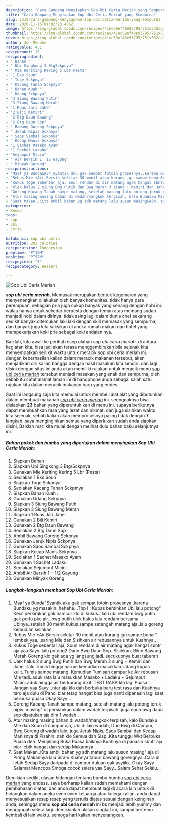 ```yaml
---
description: "Cara Gampang Menyiapkan Sop Ubi Ceria Meriah yang Sempurna"
title: "Cara Gampang Menyiapkan Sop Ubi Ceria Meriah yang Sempurna"
slug: 2319-cara-gampang-menyiapkan-sop-ubi-ceria-meriah-yang-sempurna
date: 2020-11-15T01:02:23.486Z
image: https://img-global.cpcdn.com/recipes/41ec39ef48e93795/751x532cq70/sop-ubi-ceria-meriah-foto-resep-utama.jpg
thumbnail: https://img-global.cpcdn.com/recipes/41ec39ef48e93795/751x532cq70/sop-ubi-ceria-meriah-foto-resep-utama.jpg
cover: https://img-global.cpcdn.com/recipes/41ec39ef48e93795/751x532cq70/sop-ubi-ceria-meriah-foto-resep-utama.jpg
author: Jon Mendez
ratingvalue: 4.1
reviewcount: 15
recipeingredient:
- " Bahan "
- " Ubi Singkong 3 BtgSckpnya"
- " Mie Keriting Kering 5 Lbr Pesta"
- "1 Bks Soun"
- " Toge Sckpnya"
- " Kacang Tanah Sckpmya"
- " Bahan Kuah "
- " Udang Sckpnya"
- "3 Siung Bawang Putih"
- "3 Siung Bawang Merah"
- "1 Ruas Jari Jahe"
- "2 Biji Kemiri"
- "2 Btg Daun Bawang"
- "2 Btg Daun Sop"
- " Bawang Goreng Sckpnya"
- " Jeruk Nipis Sckpnya"
- " Saos Sambal Sckpnya"
- " Kecap Manis Sckpnya"
- "1 Sachet Masako Ayam"
- "1 Sachet Ladaku"
- "Sejumput Micin"
- " Air Bersih 1  12 Gayung"
- " Minyak Goreng"
recipeinstructions:
- "Maaf ya Bunda&#34;Syantik aku gak sempat fotoin prosesnya..karena Bundaku yg masakin..hehehe...Thp I : Kupas bersihkan Ubi lalu potong&#34; Kecil perkirakan gak hamcur klo di kukus...lalu ubi rendam bwg putih gak perlu pke air...bwg putih ulek halus lalu rendam bersama Ubinya..setelah 30 menit kukus sampe setengah matang aja..lalu goreng kemudian sisihkan"
- "Rebus Mie +Air Bersih sekitar 30 menit atau kurang jgn sampe benar&#34; lembek yaa...saring Mie dan Sisihkan air rebusannya untuk Kuahnya.."
- "Kukus Toge sebentar aja, Soun rendam di air matang agak hangat sbntr aja yaa Sayy..lalu potong2 Daun Bwg Daun Sop..Sisihkan..Bikin Bawang Merah Goreng klo gak ada yg langsung jadi..secukupnya buat taburan"
- "Ulek halus 2 siung Bwg Putih dan Bwg Merah 3 siung + Kemiri dan Jahe...lalu Tumis hingga harum kemudian masukkan Udang kupas kulit..Tumis sampe matang, Kemudian Tumisan campur ke Air rebusan Mie tadi..aduk rata lalu masukkan Masako + Ladaku + Sejumput Micin..aduk hingga air berkurang dikit..TEST RASA klo lagi Puasa Jangan yaa Sayy...ntar aja klo dah berbuka baru test rasa dan Kuahnya taro aja dulu di Panci biar tetap hangat bisa juga nanti dipanasin lagi saat berbuka puasa Okay Sayy..."
- "Goreng Kacang Tanah sampe matang, setelah matang lalu potong jeruk nipis..masing&#34; di persiapkan dalam wadah terpisah..juga daun bwg daun sop disatukan aja dlm 1 wadah.."
- "Atur masing masing bahan di wadah/mangkok terpisah, kalo Bundaku Mie dan Soun di campur aja, Ubi di lain wadah, Duo Bwg di Campur, Bwg Goreng di wadah lain, juga Jeruk Nipis, Saos Sambal dan Kecap Manisnya di Pisahin..nah klo Semua dah Siap..Kita tunggu Wkt Berbuka Puasa deh..Menjelang Buka Puasa baiknya Kuahnya di panasin sbntr aja biar lebih hangat dan sedap Makannya.."
- "Saat Makan..Kita ambil bahan yg sdh matang lalu susun masing&#34; aja di Piring Makannya lalu Siram Kuahnya taburi bawang gorengnya..Cara ini lebih Sedap Sayy daripada di campur duluan gak asyiikk..Okay Sayy Selamat Mencoba Smoga cocok selera yaa Sayy...Salam Sehat Selalu..."
categories:
- Resep
tags:
- sop
- ubi
- ceria

katakunci: sop ubi ceria 
nutrition: 203 calories
recipecuisine: Indonesian
preptime: "PT19M"
cooktime: "PT57M"
recipeyield: "3"
recipecategory: Dessert

---
```



![Sop Ubi Ceria Meriah](https://img-global.cpcdn.com/recipes/41ec39ef48e93795/751x532cq70/sop-ubi-ceria-meriah-foto-resep-utama.jpg)

<b><i>sop ubi ceria meriah</i></b>, Memasak merupakan bentuk kegemaran yang menyenangkan dilakukan oleh banyak komunitas. tidak hanya para perempuan, sebagian pria juga cukup banyak yang senang dengan hobi ini. walau hanya untuk sekedar berpesta dengan teman atau memang sudah menjadi hobi dalam dirinya. tidak asing lagi dalam dunia chef sekarang sedikit banyak ditemukan laki laki dengan skill memasak yang sempurna, dan banyak juga kita saksikan di aneka rumah makan dan hotel yang mempekerjakan koki pria sebagai koki andalan nya.

Baiklah, kita awali ke perihal resep olahan <i>sop ubi ceria meriah</i>. di antara kegiatan kita, bisa jadi akan terasa menggembirakan bila sejenak kita menyempatkan sedikit waktu untuk meracik sop ubi ceria meriah ini. dengan keberhasilan kalian dalam meracik makanan tersebut, akan menjadikan diri kalian bangga dengan hasil masakan kita sendiri. dan lagi disini dengan situs ini anda akan memiliki rujukan untuk meracik menu <u>sop ubi ceria meriah</u> tersebut menjadi masakan yang enak dan sempurna, oleh sebab itu catat alamat laman ini di handphone anda sebagai salah satu rujukan kita dalam meracik makanan baru yang endes.




Saat ini langsung saja kita memulai untuk membeli alat alat yang dibutuhkan dalam membuat makanan <u><i>sop ubi ceria meriah</i></u> ini. seenggaknya bisa disiapkan <b>23</b> bahan yang diperuntuk kan di menu ini. supaya berikutnya dapat membuahkan rasa yang lezat dan nikmat. dan juga sisihkan waktu kita sejenak, sebab kalian akan memprosesnya paling tidak dengan <b>7</b> langkah. saya menginginkan semua yang diperlukan sudah anda siapkan disini, Baiklah mari kita mulai dengan melihat dulu bahan baku selanjutnya ini.

<!--inarticleads1-->

##### Bahan pokok dan bumbu yang diperlukan dalam menyiapkan Sop Ubi Ceria Meriah:

1. Siapkan  Bahan :
1. Siapkan  Ubi Singkong 3 Btg/Sckpnya
1. Gunakan  Mie Keriting Kering 5 Lbr (Pesta)
1. Sediakan 1 Bks Soun
1. Siapkan  Toge Sckpnya
1. Sediakan  Kacang Tanah Sckpmya
1. Siapkan  Bahan Kuah :
1. Gunakan  Udang Sckpnya
1. Siapkan 3 Siung Bawang Putih
1. Siapkan 3 Siung Bawang Merah
1. Siapkan 1 Ruas Jari Jahe
1. Gunakan 2 Biji Kemiri
1. Gunakan 2 Btg Daun Bawang
1. Sediakan 2 Btg Daun Sop
1. Ambil  Bawang Goreng Sckpnya
1. Gunakan  Jeruk Nipis Sckpnya
1. Gunakan  Saos Sambal Sckpnya
1. Siapkan  Kecap Manis Sckpnya
1. Sediakan 1 Sachet Masako Ayam
1. Gunakan 1 Sachet Ladaku
1. Sediakan Sejumput Micin
1. Ambil  Air Bersih 1 + 1/2 Gayung
1. Gunakan  Minyak Goreng




<!--inarticleads2-->

##### Langkah-langkah membuat Sop Ubi Ceria Meriah:

1. Maaf ya Bunda&#34;Syantik aku gak sempat fotoin prosesnya..karena Bundaku yg masakin..hehehe...Thp I : Kupas bersihkan Ubi lalu potong&#34; Kecil perkirakan gak hamcur klo di kukus...lalu ubi rendam bwg putih gak perlu pke air...bwg putih ulek halus lalu rendam bersama Ubinya..setelah 30 menit kukus sampe setengah matang aja..lalu goreng kemudian sisihkan
1. Rebus Mie +Air Bersih sekitar 30 menit atau kurang jgn sampe benar&#34; lembek yaa...saring Mie dan Sisihkan air rebusannya untuk Kuahnya..
1. Kukus Toge sebentar aja, Soun rendam di air matang agak hangat sbntr aja yaa Sayy..lalu potong2 Daun Bwg Daun Sop..Sisihkan..Bikin Bawang Merah Goreng klo gak ada yg langsung jadi..secukupnya buat taburan
1. Ulek halus 2 siung Bwg Putih dan Bwg Merah 3 siung + Kemiri dan Jahe...lalu Tumis hingga harum kemudian masukkan Udang kupas kulit..Tumis sampe matang, Kemudian Tumisan campur ke Air rebusan Mie tadi..aduk rata lalu masukkan Masako + Ladaku + Sejumput Micin..aduk hingga air berkurang dikit..TEST RASA klo lagi Puasa Jangan yaa Sayy...ntar aja klo dah berbuka baru test rasa dan Kuahnya taro aja dulu di Panci biar tetap hangat bisa juga nanti dipanasin lagi saat berbuka puasa Okay Sayy...
1. Goreng Kacang Tanah sampe matang, setelah matang lalu potong jeruk nipis..masing&#34; di persiapkan dalam wadah terpisah..juga daun bwg daun sop disatukan aja dlm 1 wadah..
1. Atur masing masing bahan di wadah/mangkok terpisah, kalo Bundaku Mie dan Soun di campur aja, Ubi di lain wadah, Duo Bwg di Campur, Bwg Goreng di wadah lain, juga Jeruk Nipis, Saos Sambal dan Kecap Manisnya di Pisahin..nah klo Semua dah Siap..Kita tunggu Wkt Berbuka Puasa deh..Menjelang Buka Puasa baiknya Kuahnya di panasin sbntr aja biar lebih hangat dan sedap Makannya..
1. Saat Makan..Kita ambil bahan yg sdh matang lalu susun masing&#34; aja di Piring Makannya lalu Siram Kuahnya taburi bawang gorengnya..Cara ini lebih Sedap Sayy daripada di campur duluan gak asyiikk..Okay Sayy Selamat Mencoba Smoga cocok selera yaa Sayy...Salam Sehat Selalu...




Demikian sedikit ulasan hidangan tentang bumbu bumbu <u>sop ubi ceria meriah</u> yang endess. saya berharap kalian sudah memahami dengan pembahasan diatas, dan anda dapat membuat lagi di acara lain untuk di hidangkan dalam aneka even even keluarga atau kolega kalian. anda dapat menyesuaikan resep resep yang tertulis diatas sesuai dengan keinginan anda, sehingga menu <b>sop ubi ceria meriah</b> ini bs menjadi lebih yummy dan menggugah selera lagi. demikianlah ulasan singkat ini, sampai bertemu kembali di lain waktu. semoga hari kalian menyenangkan.
